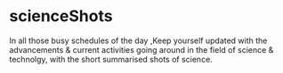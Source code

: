 # scienceShots
In all those busy schedules of the day ,Keep yourself updated with the advancements & 
current activities going around in the field of science & technolgy,
with the short summarised shots of science.

